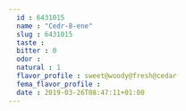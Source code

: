 ```yaml
---
  id : 6431015
  name : "Cedr-8-ene"
  slug : 6431015
  taste : 
  bitter : 0
  odor : 
  natural : 1
  flavor_profile : sweet@woody@fresh@cedar
  fema_flavor_profile : 
  date : 2019-03-26T08:47:11+01:00
---
```



